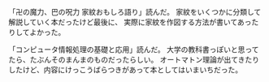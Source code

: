 「卍の魔力、巴の呪力 家紋おもしろ語り」読んだ。
家紋をいくつかに分類して解説していく本だったけど最後に、
実際に家紋を作図する方法が書いてあったりしてよかった。

「コンピュータ情報処理の基礎と応用」読んだ。
大学の教科書っぽいと思ってたら、たぶんそのまんまのものだったらしい。
オートマトン理論が出てきたりしたけど、内容にけっこうばらつきがあって本としてはいまいちだった。
